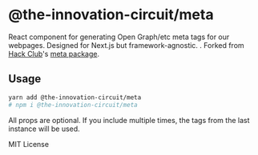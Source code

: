 # @the-innovation-circuit/meta

React component for generating Open Graph/etc meta tags for our webpages.
Designed for Next.js but framework-agnostic. . Forked from [Hack Club](https://hackclub.com)'s [meta package](https://www.npmjs.com/package/@hackclub/meta).

## Usage

```bash
yarn add @the-innovation-circuit/meta
# npm i @the-innovation-circuit/meta
```

All props are optional. If you include multiple times, the tags from the last
instance will be used.

MIT License
